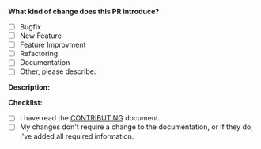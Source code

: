 <!--
Thank you for creating a pull request 🙌 ❤️
-->

**What kind of change does this PR introduce?**
<!-- (Update "[ ]" to "[x]" to check a box) -->

- [ ] Bugfix
- [ ] New Feature
- [ ] Feature Improvment
- [ ] Refactoring
- [ ] Documentation
- [ ] Other, please describe:

**Description:**
<!--- Use this section to describe your changes.  Why is this change required? What problem does it solve? If your test fixes a bug reported in an issue, don't forget to include the issue number. If your PR is still a work in progress, that's totally fine – just include a note to let us know. -->

**Checklist:**
<!--- Before you submit the PR, go over this checklist and make sure you can
tick off all the boxes. [] -> [x] -->

- [ ] I have read the [CONTRIBUTING](https://github.com/ml-tooling/ml-workspace/blob/develop/CONTRIBUTING.md) document.
- [ ] My changes don't require a change to the documentation, or if they do, I've added all required information.